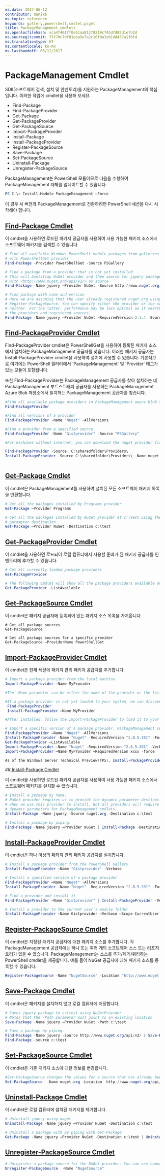 ```yaml
---
ms.date: 2017-06-12
contributor: manikb
ms.topic: reference
keywords: gallery,powershell,cmdlet,psget
title: PackageManagement_cmdlets
ms.openlocfilehash: aca4f461ff0e51aa812f8219c74bd7d85d1e7b2d
ms.sourcegitcommit: 75f70c7df01eea5e7a2c16f9a3ab1dd437a1f8fd
ms.translationtype: HT
ms.contentlocale: ko-KR
ms.lasthandoff: 06/12/2017
---
```

# <a name="packagemanagement-cmdlets"></a>PackageManagement Cmdlet
SDII(소프트웨어 검색, 설치 및 인벤토리)를 지원하는 PackageManagement의 핵심입니다. 이러한 작업에 cmdlet을 사용해 보세요.
-   Find-Package
-   Find-PackageProvider
-   Get-Package
-   Get-PackageProvider
-   Get-PackageSource
-   Import-PackageProvider
-   Install-Package
-   Install-PackageProvider
-   Register-PackageSource
-   Save-Package
-   Set-PackageSource
-   Uninstall-Package
-   Unregister-PackageSource

PackageManagement는 PowerShell 모듈이므로 다음을 수행하여 PackageManagement 자체를 업데이트할 수 있습니다.
```powershell
PS C:\> Install-Module PackageManagement –Force
```
이 경우 새 버전의 PackageManagement로 전환하려면 PowerShell 세션을 다시 시작해야 합니다.

## <a name="find-package-cmdlethttpstechnetmicrosoftcomen-uslibrarydn890709aspx"></a>[Find-Package Cmdlet](https://technet.microsoft.com/en-us/library/dn890709.aspx)
이 cmdlet을 사용하면 로드된 패키지 공급자를 사용하여 사용 가능한 패키지 소스에서 소프트웨어 패키지를 검색할 수 있습니다.
```powershell
# Find all available Windows PowerShell module packages from galleries registered
# with PowerShellGet provider
Find-Package -Provider PowerShellGet -Source PSGallery

# Find a package from a provider that is not yet installed
# This will bootstrap NuGet provider and then search for jquery package using NuGet
# with <http://www.nuget.org/api/v2/> as source
Find-Package -Name jquery –Provider NuGet -Source http://www.nuget.org/api/v2/

# Find package with name and version
# Here we are assuming that the user already registered nuget.org using
# Register-PackageSource. You can specify either the provider or the source, or
# neither. For the latter, performance may be less optimal as it searches through all
# the providers and registered sources.
Find-Package -Name jquery –Provider NuGet –RequiredVersion 2.1.4 -Source nuget.org
```

## <a name="find-packageprovider-cmdlethttpstechnetmicrosoftcomen-uslibrarymt676544aspx"></a>[Find-PackageProvider Cmdlet](https://technet.microsoft.com/en-us/library/mt676544.aspx)
Find-PackageProvider cmdlet은 PowerShellGet을 사용하여 등록된 패키지 소스에서 일치하는 PackageManagement 공급자를 찾습니다. 이러한 패키지 공급자는 Install-PackageProvider cmdlet을 사용하여 설치에 사용할 수 있습니다. 기본적으로 여기에는 PowerShell 갤러리에서 'PackageManagement' 및 'Provider' 태그가 있는 모듈이 포함됩니다. 

또한 Find-PackageProvider는 PackageManagement 공급자를 찾아 설치하는 데 PackageManagement 부트스트래퍼 공급자를 사용하는 PackageManagement Azure Blob 저장소에서 일치하는 PackageManagement 공급자를 찾습니다.
```powershell
#Find all available package providers in PackageManagement azure blob store as well as in PowerShellGallery.com
Find-PackageProvider

#Find all versions of a provider
Find-PackageProvider -Name "Nuget" -AllVersions

#Find a provider from a specified source
Find-PackageProvider -Name "Gistprovider" -Source "PSGallery"

#For machines without internet, you can download the nuget provider first, put it to you file share and then use the following to install the nuget provider (TP5 or later).

Find-PackageProvider -Source  C:\sharedfolder\Providers\
Install-PackageProvider -Source C:\sharedfolder\Providers\ -Name nuget -force
    
```

## <a name="get-package-cmdlethttpstechnetmicrosoftcomen-uslibrarydn890704aspx"></a>[Get-Package Cmdlet](https://technet.microsoft.com/en-us/library/dn890704.aspx)
이 cmdlet은 PackageManagement를 사용하여 설치된 모든 소프트웨어 패키지 목록을 반환합니다.
```powershell
# Get all the packages installed by Programs provider
Get-Package –Provider Programs

# Get all the packages installed by NuGet provider at c:\test using the dynamic
# parameter destination
Get-Package –Provider NuGet -Destination c:\test
```

## <a name="get-packageprovider-cmdlethttpstechnetmicrosoftcomen-uslibrarydn890703aspx"></a>[Get-PackageProvider Cmdlet](https://technet.microsoft.com/en-us/library/dn890703.aspx)
이 cmdlet을 사용하면 로드되어 로컬 컴퓨터에서 사용할 준비가 된 패키지 공급자를 인벤토리에 추가할 수 있습니다.
```powershell
# Get all currently loaded package providers
Get-PackageProvider

# The following cmdlet will show all the package providers available on the machine (including those that are not loaded):
Get-PackageProvider -ListAvailable
```

## <a name="get-packagesource-cmdlethttpstechnetmicrosoftcomen-uslibrarydn890705aspx"></a>[Get-PackageSource Cmdlet](https://technet.microsoft.com/en-us/library/dn890705.aspx)
이 cmdlet은 패키지 공급자에 등록되어 있는 패키지 소스 목록을 가져옵니다.
```powershelll
# Get all package sources
Get-PackageSource

# Get all package sources for a specific provider
Get-PackageSource –ProviderName PowerShellGet
```

## <a name="import-packageprovider-cmdlethttpstechnetmicrosoftcomen-uslibrarymt676545aspx"></a>[Import-PackageProvider Cmdlet](https://technet.microsoft.com/en-us/library/mt676545.aspx)
이 cmdlet은 현재 세션에 패키지 관리 패키지 공급자를 추가합니다.
```powershell
# Import a package provider from the local machine
Import-PackageProvider –Name MyProvider

#The -Name parameter can be either the name of the provider or the full path to the provider. Currently, we support .dll, .exe and.psm1 for the full path case. If the name of the provider is used for the -Name parameter, then additional version parameters such as -RequiredVersion, -MinimumVersion and -MaximumVersion may be specified. Otherwise, the latest version of the provider will be imported.

#If a package provider is not yet loaded to your system, we can discover and install on-demand. You can use explicit discovery and install cmdlets to do so:
 Find-PackageProvider
 Install-PackageProvider –Name MyProvider

#After installed, follow the Import-PackageProvider to load it to your system.

# Import a specific version of a package provider. PackageManagement supports installations of multiple versions of a package provider using PackageProvider cmdlets (not by bootstrapper provider). You can install another version of a package provider given that you already have one up running by:
Find-PackageProvider –Name "Nuget" -AllVersions
Install-PackageProvider -Name "Nuget" -RequiredVersion "2.8.5.201" -Force
Get-PackageProvider –ListAvailable
Import-PackageProvider –Name "Nuget" -RequiredVersion "2.8.5.201" -Verbose
Import-PackageProvider –Name MyProvider –RequiredVersion xxxx -force

As of the Windows Server Technical Preview(TP5), Install-PackageProvider does install as well as import the provider. Hence after you run find-packageprovider and install-packageprovider, the provider should be ready to use 
```

##<a name="-install-package-cmdlethttpstechnetmicrosoftcomen-uslibrarydn890711aspx"></a>[ Install-Package Cmdlet](https://technet.microsoft.com/en-us/library/dn890711.aspx)

이 cmdlet을 사용하면 로드된 패키지 공급자를 사용하여 사용 가능한 패키지 소스에서 소프트웨어 패키지를 설치할 수 있습니다.
```powershell
# Install a package by name.
# NuGet provider requires us to provide the dynamic parameter destination path
# when we use this provider to install. Not all providers will require you to supply
# dynamic parameters for PackageManagement cmdlets.
Install-Package -Name jquery -Source nuget.org -Destination c:\test

# Install a package by piping.
Find-Package -Name jquery –Provider NuGet | Install-Package -Destination c:\test
```

## <a name="install-packageprovider-cmdlethttpstechnetmicrosoftcomen-uslibrarymt676543aspx"></a>[Install-PackageProvider Cmdlet](https://technet.microsoft.com/en-us/library/mt676543.aspx)
이 cmdlet은 하나 이상의 패키지 관리 패키지 공급자를 설치합니다.
```powershell
# Install a package provider from the PowerShell Gallery
Install-PackageProvider –Name "Gistprovider" -Verbose

# Install a specified version of a package provider
Find-PackageProvider –Name "Nuget" -AllVersions
Install-PackageProvider -Name "Nuget" -RequiredVersion "2.8.5.201" -Force

# Find a provider and install it
Find-PackageProvider –Name "Gistprovider" | Install-PackageProvider -Verbose

# Install a provider to the current user’s module folder
Install-PackageProvider –Name Gistprovider –Verbose –Scope CurrentUser
```

## <a name="register-packagesource-cmdlethttpstechnetmicrosoftcomen-uslibrarydn890701aspx"></a>[Register-PackageSource Cmdlet](https://technet.microsoft.com/en-us/library/dn890701.aspx)
이 cmdlet은 지정된 패키지 공급자에 대한 패키지 소스를 추가합니다.
각 PackageManagement 공급자에는 하나 또는 여러 개의 소프트웨어 소스 또는 리포지토리가 있을 수 있습니다. PackageManagement는 소스를 추가/제거/쿼리하는 PowerShell cmdlet을 제공합니다. 예를 들어 NuGet 공급자에 대해 패키지 소스를 등록할 수 있습니다.
```powershell
Register-PackageSource -Name "NugetSource" -Location "http://www.nuget.org/api/v2" –ProviderName nuget
```

## <a name="save-package-cmdlethttpstechnetmicrosoftcomen-uslibrarydn890708aspx"></a>[Save-Package Cmdlet](https://technet.microsoft.com/en-us/library/dn890708.aspx)
이 cmdlet은 패키지를 설치하지 않고 로컬 컴퓨터에 저장합니다.
```powershell
# Saves jquery package to c:\test using NuGetProvider
# Notes that the -Path parameter must point to an existing location
Save-Package -Name jquery –Provider NuGet -Path c:\test

# Save a package by piping.
Find-Package -Name jquery -Source http://www.nuget.org/api/v2/ | Save-Package -Path c:\test
Find-Package -source c:\test
```

## <a name="set-packagesource-cmdlethttpstechnetmicrosoftcomen-uslibrarydn890710aspx"></a>[Set-PackageSource Cmdlet](https://technet.microsoft.com/en-us/library/dn890710.aspx)
이 cmdlet은 기존 패키지 소스에 대한 정보를 변경합니다. 
```powershell
#Set-PackageSource changes the values for a source that has already been registered by running the Register-PackageSource cmdlet. By #running Set-PackageSource, you can change the source name and location.
Set-PackageSource  -Name nuget.org -Location  http://www.nuget.org/api/v2 -NewName nuget2 -NewLocation https://www.nuget.org/api/v2 
```

## <a name="uninstall-package-cmdlethttpstechnetmicrosoftcomen-uslibrarydn890702aspx"></a>[Uninstall-Package Cmdlet](https://technet.microsoft.com/en-us/library/dn890702.aspx)
이 cmdlet은 로컬 컴퓨터에 설치된 패키지를 제거합니다.
```powershell
# Uninstall jquery using nuget
Uninstall-Package -Name jquery –Provider NuGet -Destination c:\test

# Uninstall a package with by piping with Get-Package
Get-Package -Name jquery –Provider NuGet -Destination c:\test | Uninstall-Package
```

## <a name="unregister-packagesource-cmdlethttpstechnetmicrosoftcomen-uslibrarydn890707aspx"></a>[Unregister-PackageSource Cmdlet](https://technet.microsoft.com/en-us/library/dn890707.aspx)
```powershell
# Unregister a package source for the NuGet provider. You can use command Unregister-PackageSource, to disconnect with a repository, and Get-PackageSource, to discover what the repositories are associated with that provider.
Unregister-PackageSource  -Name "NugetSource"
```

